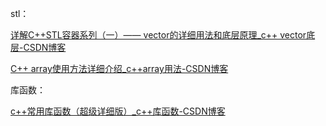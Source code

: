 stl：

[详解C++STL容器系列（一）—— vector的详细用法和底层原理_c++ vector底层-CSDN博客](https://blog.csdn.net/aruewds/article/details/117375364)

[C++ array使用方法详细介绍_c++array用法-CSDN博客](https://blog.csdn.net/weixin_45826022/article/details/102893386)

库函数：

[c++常用库函数（超级详细版）_c++库函数-CSDN博客](https://blog.csdn.net/m0_74036487/article/details/132766096)